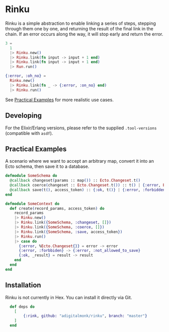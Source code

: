 # Rinku

Rinku is a simple abstraction to enable linking a series of steps, stepping through them one by one, and returning the result of the final link in the chain.
If an error occurs along the way, it will stop early and return the error.

```elixir
3 =
  1
  |> Rinku.new()
  |> Rinku.link(fn input -> input + 1 end)
  |> Rinku.link(fn input -> input + 1 end)
  |> Run.run()

{:error, :oh_no} = 
  Rinku.new()
  |> Rinku.link(fn _ -> {:error, :on_no} end)
  |> Rinku.run()
```

See [Practical Examples](#practical-examples) for more realistic use cases.

## Developing

For the Elixir/Erlang versions, please refer to the supplied `.tool-versions` (compatible with `asdf`).

## Practical Examples

A scenario where we want to accept an arbitrary map, convert it into an Ecto schema, then save it to a database.

```elixir
defmodule SomeSchema do
  @callback changeset(params :: map()) :: Ecto.Changeset.t()
  @callback coerce(changeset :: Ecto.Changeset.t()) :: t() | {:error, Ecto.Changeset.t()}
  @callback save(t(), access_token) :: {:ok, t()} | {:error, :forbidden}
end

defmodule SomeContext do
  def create(record_params, access_token) do
    record_params
    |> Rinku.new()
    |> Rinku.link({SomeSchema, :changeset, []})
    |> Rinku.link({SomeSchema, :coerce, []})
    |> Rinku.link({SomeSchema, :save, access_token})
    |> Rinku.run()
    |> case do
      {:error, %Ecto.Changeset{}} = error -> error
      {:error, :forbbiden} -> {:error, :not_allowed_to_save}
      {:ok, _result} = result -> result
    end
  end
end
```


## Installation

Rinku is not currently in Hex.
You can install it directly via Git.

```elixir
  def deps do
    [
        {:rink, github: "adigitalmonk/rinku", branch: "master"}
    ]
  end
```
